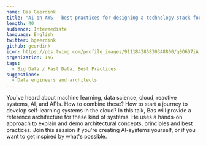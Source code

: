 ```yaml
---
name: Bas Geerdink
title: "AI on AWS – best practices for designing a technology stack for advanced analytics in the cloud"
length: 40
audience: Intermediate
language: English
twitter: bgeerdink
github: geerdink
icon: https://pbs.twimg.com/profile_images/911184285830348800/q0O6D7iA_400x400.jpg
organization: ING
tags:
  - Big Data / Fast Data, Best Practices
suggestions:
  - Data engineers and architects
---
```

You've heard about machine learning, data science, cloud, reactive systems, AI, and APIs. How to combine these? How to start a journey to develop self-learning systems in the cloud? In this talk, Bas will provide a reference architecture for these kind of systems. He uses a hands-on approach to explain and demo architectural concepts, principles and best practices. Join this session if you're creating AI-systems yourself, or if you want to get inspired by what's possible.
